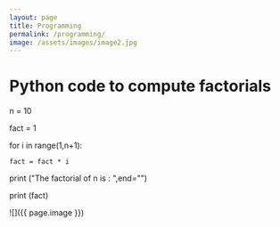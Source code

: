 ```yaml
---
layout: page
title: Programming
permalink: /programming/
image: /assets/images/image2.jpg
---
```

# Python code to compute factorials

n = 10

fact = 1
  
for i in range(1,n+1):

    fact = fact * i
      
print ("The factorial of n is : ",end="")

print (fact)

![]({{ page.image }})



  
